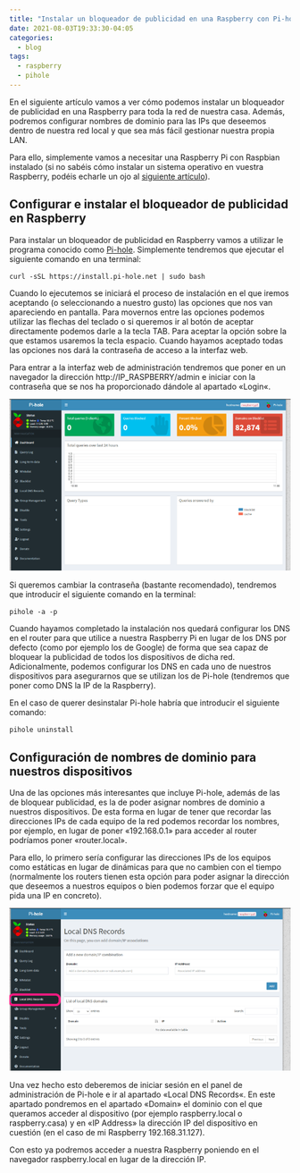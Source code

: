 ```yaml
---
title: "Instalar un bloqueador de publicidad en una Raspberry con Pi-hole"
date: 2021-08-03T19:33:30-04:05
categories:
  - blog
tags:
  - raspberry
  - pihole
---
```

En el siguiente artículo vamos a ver cómo podemos instalar un bloqueador de publicidad en una Raspberry para toda la red de nuestra casa. Además, podremos configurar nombres de dominio para las IPs que deseemos dentro de nuestra red local y que sea más fácil gestionar nuestra propia LAN.

Para ello, simplemente vamos a necesitar una Raspberry Pi con Raspbian instalado (si no sabéis cómo instalar un sistema operativo en vuestra Raspberry, podéis echarle un ojo al <a href="https://rasp0wn.github.io/blog/como-instalar-un-sistema-operativo-en-raspberry/">siguiente artículo</a>).

## Configurar e instalar el bloqueador de publicidad en Raspberry

Para instalar un bloqueador de publicidad en Raspberry vamos a utilizar le programa conocido como <a href="https://pi-hole.net/">Pi-hole</a>. Simplemente tendremos que ejecutar el siguiente comando en una terminal:

```
curl -sSL https://install.pi-hole.net | sudo bash
```

Cuando lo ejecutemos se iniciará el proceso de instalación en el que iremos aceptando (o seleccionando a nuestro gusto) las opciones que nos van apareciendo en pantalla. Para movernos entre las opciones podemos utilizar las flechas del teclado o si queremos ir al botón de aceptar directamente podemos darle a la tecla TAB. Para aceptar la opción sobre la que estamos usaremos la tecla espacio. Cuando hayamos aceptado todas las opciones nos dará la contraseña de acceso a la interfaz web.

Para entrar a la interfaz web de administración tendremos que poner en un navegador la dirección http://IP_RASPBERRY/admin e iniciar con la contraseña que se nos ha proporcionado dándole al apartado «Login«.

![portal_web](/assets/images/posts/portal_web.png)

Si queremos cambiar la contraseña (bastante recomendado), tendremos que introducir el siguiente comando en la terminal:

```
pihole -a -p
```

Cuando hayamos completado la instalación nos quedará configurar los DNS en el router para que utilice a nuestra Raspberry Pi en lugar de los DNS por defecto (como por ejemplo los de Google) de forma que sea capaz de bloquear la publicidad de todos los dispositivos de dicha red. Adicionalmente, podemos configurar los DNS en cada uno de nuestros dispositivos para asegurarnos que se utilizan los de Pi-hole (tendremos que poner como DNS la IP de la Raspberry).

En el caso de querer desinstalar Pi-hole habría que introducir el siguiente comando:

```
pihole uninstall
```

## Configuración de nombres de dominio para nuestros dispositivos

Una de las opciones más interesantes que incluye Pi-hole, además de las de bloquear publicidad, es la de poder asignar nombres de dominio a nuestros dispositivos. De esta forma en lugar de tener que recordar las direcciones IPs de cada equipo de la red podemos recordar los nombres, por ejemplo, en lugar de poner «192.168.0.1» para acceder al router podríamos poner «router.local».

Para ello, lo primero sería configurar las direcciones IPs de los equipos como estáticas en lugar de dinámicas para que no cambien con el tiempo (normalmente los routers tienen esta opción para poder asignar la dirección que deseemos a nuestros equipos o bien podemos forzar que el equipo pida una IP en concreto).

![portal_web2](/assets/images/posts/portal_web2.png)

Una vez hecho esto deberemos de iniciar sesión en el panel de administración de Pi-hole e ir al apartado «Local DNS Records«. En este apartado pondremos en el apartado «Domain» el dominio con el que queramos acceder al dispositivo (por ejemplo raspberry.local o raspberry.casa) y en «IP Address» la dirección IP del dispositivo en cuestión (en el caso de mi Raspberry 192.168.31.127).

Con esto ya podremos acceder a nuestra Raspberry poniendo en el navegador raspberry.local en lugar de la dirección IP.

